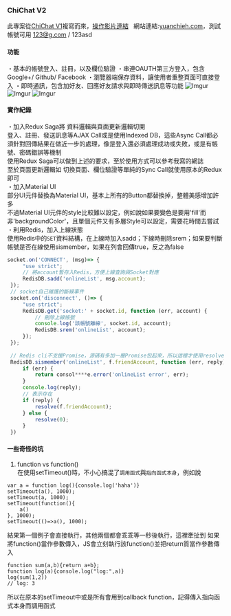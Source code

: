 ### ChiChat V2  
此專案從[ChiChat V1](https://github.com/sj82516/chichat)複寫而來，[操作影片連結](https://vimeo.com/205770226)   
網站連結:[yuanchieh.com](https://yuanchieh.com/)，測試帳號可用 123@g.com / 123asd  
#### 功能
・基本的帳號登入、註冊，以及欄位驗證
・串連OAUTH第三方登入，包含Google+/ Github/ Facebook
・瀏覽器端保存資料，讓使用者重整頁面可直接登入
・即時通訊，包含加好友、回應好友請求與即時傳送訊息等功能
![Imgur](http://i.imgur.com/lpODYux.jpg)
![Imgur](http://i.imgur.com/Txt4LnS.jpg)
![Imgur](http://i.imgur.com/TFOEa50.jpg)
#### 實作紀錄
・加入Redux Saga將 資料邏輯與頁面更新邏輯切開  
登入、註冊、發送訊息等AJAX Call或是使用Indexed DB，這些Async Call都必須針對回傳結果在做近一步的處理，像是登入還必須處理成功或失敗，或是有帳號、密碼錯誤等機制  
使用Redux Saga可以做到上述的要求，至於使用方式可以參考我寫的網誌[]()  
至於頁面更新邏輯如 切換頁面、欄位驗證等單純的Sync Call就使用原本的Redux即可  
・加入Material UI  
部分UI元件替換為Material UI，基本上所有的Button都替換掉，整體美感增加許多  
不過Material UI元件的style比較難以設定，例如說<icon style>如果要變色是要用'fill'而非'backgroundColor'，且單個元件又有多層Style可以設定，需要花時間去嘗試  
・利用Redis，加入上線狀態  
使用Redis中的`SET`資料結構，在上線時加入sadd；下線時刪除srem；如果要判斷帳號是否在線使用sismember，如果在列會回傳true，反之為false
```javascript
socket.on('CONNECT', (msg)=> {
     "use strict";
     // 將account暫存入Redis，方便上線查詢與Socket對應
     RedisDB.sadd('onlineList', msg.account);
 });
 // socket自己維護的斷線事件
 socket.on('disconnect', ()=> {
     "use strict";
     RedisDB.get('socket:' + socket.id, function (err, account) {
         // 刪除上線帳號
         console.log('該帳號離線', socket.id, account);
         RedisDB.srem('onlineList', account);
     });
 });
 
 // Redis cli不支援Promise，源碼有多加一層Promise包起來，所以這裡才使用resolve()
 RedisDB.sismember('onlineList', f.friendAccount, function (err, reply) {
     if (err) {
         return consol****e.error('onlineList error', err);
     }
     console.log(reply);
     // 表示存在
     if (reply) {
         resolve(f.friendAccount);
     } else {
         resolve(0);
     }
 })
```
#### 一些奇怪的坑
1. function vs function()  
在使用setTimeout()時，不小心搞混了`調用函式`與`指向函式本身`，例如說  
```
var a = function log(){console.log('haha')}
setTimeout(a(), 1000);
setTimeout(a, 1000);
setTimeout(function(){
    a()
}, 1000);
setTimeout(()=>a(), 1000);
```
結果第一個例子會直接執行，其他兩個都會乖乖等一秒後執行，這裡牽扯到 如果將function()當作參數傳入，JS會立刻執行該function()並把return質當作參數傳入  
```
function sum(a,b){return a+b};
function log(a){console.log("log:",a)}
log(sum(1,2))
// log: 3
```
所以在原本的setTimeout中或是所有會用到callback function，記得傳入指向函式本身而調用函式   
